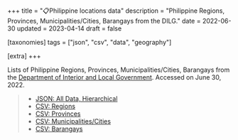 +++
title = "📋Philippine locations data"
description = "Philippine Regions, Provinces, Municipalities/Cities, Barangays from the DILG."
date = 2022-06-30
updated = 2023-04-14
draft = false

[taxonomies]
tags = ["json", "csv", "data", "geography"]

[extra]
+++

Lists of Philippine Regions, Provinces, Municipalities/Cities, Barangays from the [Department of Interior and Local Government](https://dilg.gov.ph/page/Masterlist-of-Barangays/77). Accessed on June 30, 2022.

> - [JSON: All Data, Hierarchical](ph-locations.json)
> - [CSV: Regions](regions.csv)
> - [CSV: Provinces](provinces.csv)
> - [CSV: Municipalities/Cities](municities.csv)
> - [CSV: Barangays](barangays.csv)
